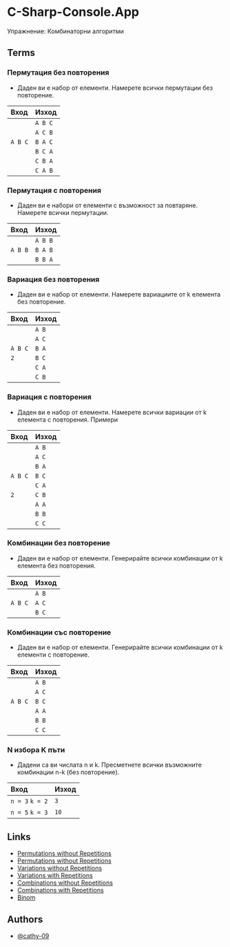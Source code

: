 # C-Sharp-Console.App

Упражнениe: Комбинаторни алгоритми

## Terms
### Пермутация без повторения
- Даден ви е набор от елементи. Намерете всички пермутации без повторение.

| Вход      | Изход    |
| :-------- | :------- |
|           | `A B C`  |
|           | `A C B`  |
|`A B C`    | `B A C`  |
|           | `B C A`  |
|           | `C B A`  |
|           | `C A B`  |

### Пермутация с повторения
- Даден ви е набори от елементи с възможност за повтаряне. Намерете всички пермутации.

| Вход      | Изход    |
| :-------- | :------- |
|           | `A B B`  |
| `A B B`   | `B A B`  |
|           | `B B A`  |

### Вариация без повторения
- Даден ви е набор от елементи. Намерете вариациите от k елемента без повторение.

| Вход      | Изход    |
| :-------- | :------- |
|           | `A B`    |
|           | `A C`    |
|`A B C`    | `B A`    |
|`2`        | `B C`    |
|           | `C A`    |
|           | `C B`    |

### Вариация с повторения
- Даден ви е набор от елементи. Намерете всички вариации от k елемента с повторения.
Примери

| Вход      | Изход    |
| :-------- | :------- |
|           | `A B`    |
|           | `A C`    |
|           | `B A`    |
|`A B C`    | `B C`    |
|           | `C A`    |
|`2`        | `C B`    |
|           | `A A`    |
|           | `B B`    |
|           | `C C`    |

### Комбинации без повторение
- Даден ви е набор от елементи. Генерирайте всички комбинации от k елемента без повторения.

| Вход      | Изход    |
| :-------- | :------- |
|           | `A B`    |
| `A B C`   | `A C`    |
|           | `B C`    |

### Комбинации със повторение
- Даден ви е набор от елементи. Генерирайте всички комбинации от k елементи с повторение.

| Вход      | Изход    |
| :-------- | :------- |
|           | `A B`    |
|           | `A C`    |
| `A B C`   | `B C`    |
|           | `A A`    |
|           | `B B`    |
|           | `C C`    |

### N избора K пъти
- Дадени са ви числата n и k. Пресметнете всички възможните комбинации n-k (без повторение).

| Вход           | Изход    |
| :------------- | :------- |
|`n = 3` `k = 2` | `3`      |
|`n = 5` `k = 3` | `10`     |

## Links

- [Permutations without Repetitions](https://github.com/cathy-09/C-Sharp-Console.App/tree/main/Permutations%20without%20Repetitions)
- [Permutations without Repetitions](https://github.com/cathy-09/C-Sharp-Console.App/tree/main/Permutations%20with%20Repetitions)
- [Variations without Repetitions](https://github.com/cathy-09/C-Sharp-Console.App/tree/main/Variations%20without%20Repetitions)
- [Variations with Repetitions](https://github.com/cathy-09/C-Sharp-Console.App/tree/main/Variations%20with%20Repetitions)
- [Combinations without Repetitions](https://github.com/cathy-09/C-Sharp-Console.App/tree/main/Combinations%20without%20Repetitions)
- [Combinations with Repetitions](https://github.com/cathy-09/C-Sharp-Console.App/tree/main/Combinations%20with%20Repetitions)
- [Binom](https://github.com/cathy-09/C-Sharp-Console.App/tree/main/Binom)

## Authors

- [@cathy-09](https://github.com/cathy-09)


